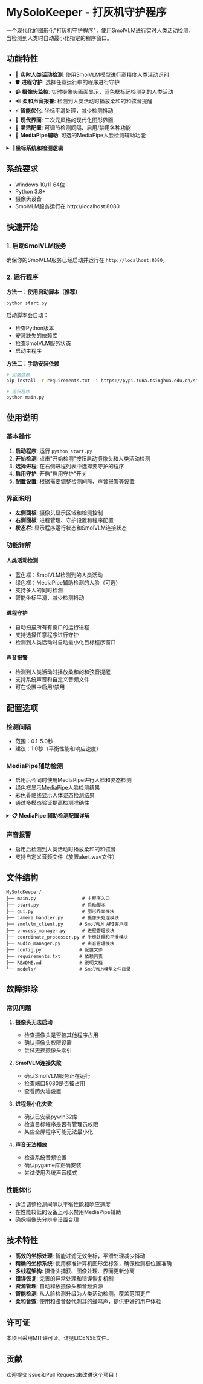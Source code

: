 # MySoloKeeper - 打灰机守护程序

一个现代化的图形化"打灰机守护程序"，使用SmolVLM进行实时人类活动检测，当检测到人类时自动最小化指定的程序窗口。

## 功能特性

- 🎯 **实时人类活动检测**: 使用SmolVLM模型进行高精度人类活动识别
- 🛡️ **进程守护**: 选择任意运行中的程序进行守护
- 📹 **摄像头监控**: 实时摄像头画面显示，蓝色框标记检测到的人类活动
- 🔊 **柔和声音报警**: 检测到人类活动时播放柔和的和弦音提醒
- ⚡ **智能优化**: 坐标平滑处理，减少检测抖动
- 🎨 **现代界面**: 二次元风格的现代化图形界面
- 🔧 **灵活配置**: 可调节检测间隔、启用/禁用各种功能
- 🤖 **MediaPipe辅助**: 可选的MediaPipe人脸检测辅助功能

<details>
<summary><strong>📐坐标系统和检测逻辑</strong></summary>

### 坐标系统说明

MySoloKeeper 使用标准的计算机图形坐标系统：

```
图像坐标系：
(0,0) ────────────────→ X轴 (向右)
  │
  │    (x,y)
  │       ┌─────────┐ ← 检测框
  │       │         │   width
  │       │  人类   │   height
  │       │  活动   │
  │       └─────────┘
  │    (x+width, y+height)
  ↓
Y轴 (向下)
```

### 坐标参数详解

- **原点位置**: `(0, 0)` 位于图像的**左上角**
- **X轴方向**: 从左到右 (→)
- **Y轴方向**: 从上到下 (↓)
- **检测框定义**:
  - `x`: 检测框左上角的X坐标
  - `y`: 检测框左上角的Y坐标
  - `width`: 检测框的宽度
  - `height`: 检测框的高度

### 检测逻辑流程

1. **图像捕获**: 从摄像头获取实时画面
2. **尺寸获取**: 自动检测实际图像尺寸
3. **模型推理**: 将图像和尺寸信息发送给SmolVLM进行人类活动检测
4. **坐标解析**: 从模型响应中提取检测坐标
5. **坐标验证**: 验证坐标的有效性和合理性
   - 检查坐标是否为数字类型
   - 验证坐标是否在实际图像范围内
   - 检查检测框大小是否合理
   - 验证宽高比是否符合人类特征
6. **坐标平滑**: 应用平滑算法减少检测抖动
7. **绘制显示**: 在画面上绘制检测框
8. **守护触发**: 如果启用守护且检测到人类，执行守护动作

### 坐标验证规则

- **最小检测尺寸**: 30像素 (宽度和高度)
- **最大检测尺寸**: 实际图像尺寸的95%
- **宽高比范围**: 0.3 - 3.0 (适应不同姿态的人类)
- **坐标范围**: 必须在实际图像尺寸范围内 (动态检测)

### 坐标准确性保证

程序采用多重机制确保坐标的准确性：

1. **动态尺寸检测**: 自动获取实际图像尺寸，避免固定分辨率假设
2. **明确的坐标系统说明**: 在提示词中详细说明坐标系统和要求
3. **实时尺寸传递**: 将实际图像尺寸传递给模型，确保坐标在正确范围内
4. **多层验证**: 对模型返回的坐标进行严格验证和过滤

### 平滑处理算法

为了减少检测抖动，系统采用加权平均算法：

```
平滑坐标 = 当前检测坐标 × 0.3 + 上一帧坐标 × 0.7
```

这样可以保持检测的响应性，同时减少不必要的抖动。

</details>

## 系统要求

- Windows 10/11 64位
- Python 3.8+
- 摄像头设备
- SmolVLM服务运行在 http://localhost:8080

## 快速开始

### 1. 启动SmolVLM服务

确保你的SmolVLM服务已经启动并运行在 `http://localhost:8080`。

### 2. 运行程序

**方法一：使用启动脚本（推荐）**
```bash
python start.py
```

启动脚本会自动：
- 检查Python版本
- 安装缺失的依赖库
- 检查SmolVLM服务状态
- 启动主程序

**方法二：手动安装依赖**
```bash
# 安装依赖
pip install -r requirements.txt -i https://pypi.tuna.tsinghua.edu.cn/simple/

# 运行程序
python main.py
```

## 使用说明

### 基本操作

1. **启动程序**: 运行 `python start.py`
2. **开始检测**: 点击"开始检测"按钮启动摄像头和人类活动检测
3. **选择进程**: 在右侧进程列表中选择要守护的程序
4. **启用守护**: 开启"启用守护"开关
5. **配置设置**: 根据需要调整检测间隔、声音报警等设置

### 界面说明

- **左侧面板**: 摄像头显示区域和检测控制
- **右侧面板**: 进程管理、守护设置和程序配置
- **状态栏**: 显示程序运行状态和SmolVLM连接状态

### 功能详解

#### 人类活动检测
- 蓝色框：SmolVLM检测到的人类活动
- 绿色框：MediaPipe辅助检测的人脸（可选）
- 支持多人的同时检测
- 智能坐标平滑，减少检测抖动

#### 进程守护
- 自动扫描所有有窗口的运行进程
- 支持选择任意程序进行守护
- 检测到人类活动时自动最小化目标程序窗口

#### 声音报警
- 检测到人类活动时播放柔和的和弦音提醒
- 支持系统声音和自定义音频文件
- 可在设置中启用/禁用

## 配置选项

### 检测间隔
- 范围：0.1-5.0秒
- 建议：1.0秒（平衡性能和响应速度）

### MediaPipe辅助检测
- 启用后会同时使用MediaPipe进行人脸和姿态检测
- 绿色框显示MediaPipe人脸检测结果
- 彩色骨骼线显示人体姿态检测结果
- 通过多模态验证提高检测准确性

<details>
<summary><strong>📋 MediaPipe 辅助检测配置详解</strong></summary>

#### 🔧 配置参数说明

在 `config.py` 文件中，您可以调整以下MediaPipe辅助检测参数：

##### 基础配置
```python
USE_MEDIAPIPE = True  # 是否启用 MediaPipe 辅助检测
MEDIAPIPE_CONFIDENCE = 0.5  # MediaPipe 检测置信度阈值
```

##### 辅助检测参数

**1. 人脸重叠度阈值**
```python
MEDIAPIPE_FACE_OVERLAP_THRESHOLD = 0.3  # 范围: 0.0-1.0
```
- **作用**: 判断SmolVLM检测框与MediaPipe人脸的重叠程度
- **数值含义**: 0.3 = 30%的人脸区域与检测框重叠
- **调整建议**:
  - 降低 (如0.2): 更容易通过人脸验证，更敏感
  - 提高 (如0.5): 需要更高重叠度才通过验证，更严格

**2. 姿态存在度阈值**
```python
MEDIAPIPE_POSE_PRESENCE_THRESHOLD = 0.3  # 范围: 0.0-1.0
```
- **作用**: 判断检测框内人体关键点的比例
- **数值含义**: 0.3 = 30%的可见关键点在检测框内
- **调整建议**:
  - 降低 (如0.2): 更容易通过姿态验证
  - 提高 (如0.5): 需要更多关键点才通过验证

**3. 置信度调整幅度**
```python
MEDIAPIPE_CONFIDENCE_BOOST = 0.2    # 验证通过时的置信度提升
MEDIAPIPE_CONFIDENCE_PENALTY = 0.1  # 验证失败时的置信度降低
```
- **作用**: 控制MediaPipe验证对最终置信度的影响

**4. 最终过滤阈值**
```python
MEDIAPIPE_FINAL_CONFIDENCE_THRESHOLD = 0.3  # 范围: 0.0-1.0
```
- **作用**: 只保留置信度高于此值的检测结果

#### 🎛️ 常用调整场景

**检测太敏感，误报较多**
```python
MEDIAPIPE_FACE_OVERLAP_THRESHOLD = 0.4      # 提高人脸阈值
MEDIAPIPE_POSE_PRESENCE_THRESHOLD = 0.4     # 提高姿态阈值
MEDIAPIPE_FINAL_CONFIDENCE_THRESHOLD = 0.4  # 提高最终阈值
```

**检测不够敏感，漏检较多**
```python
MEDIAPIPE_FACE_OVERLAP_THRESHOLD = 0.2      # 降低人脸阈值
MEDIAPIPE_POSE_PRESENCE_THRESHOLD = 0.2     # 降低姿态阈值
MEDIAPIPE_FINAL_CONFIDENCE_THRESHOLD = 0.2  # 降低最终阈值
```

**更依赖人脸检测**
```python
MEDIAPIPE_FACE_OVERLAP_THRESHOLD = 0.2      # 降低人脸阈值
MEDIAPIPE_POSE_PRESENCE_THRESHOLD = 0.5     # 提高姿态阈值
```

**更依赖姿态检测**
```python
MEDIAPIPE_FACE_OVERLAP_THRESHOLD = 0.5      # 提高人脸阈值
MEDIAPIPE_POSE_PRESENCE_THRESHOLD = 0.2     # 降低姿态阈值
```

#### 📊 实时监控

程序运行时会在控制台输出验证信息：
```
MediaPipe验证通过: 人脸0.35, 姿态0.54
MediaPipe验证失败: 人脸0.12, 姿态0.23
```

通过观察这些数值，您可以了解：
- 当前检测的准确性
- 是否需要调整阈值
- 哪种检测方式更有效

#### ⚡ 性能考虑

- MediaPipe检测会增加一定的计算开销
- 如果性能不足，可以考虑：
  1. 设置 `USE_MEDIAPIPE = False` 禁用辅助检测
  2. 增加检测间隔时间
  3. 降低摄像头分辨率

**注意**: 修改配置文件后，需要重启程序才能生效。

</details>

### 声音报警
- 启用后检测到人类活动时播放柔和的和弦音
- 支持自定义音频文件（放置alert.wav文件）

## 文件结构

```
MySoloKeeper/
├── main.py                 # 主程序入口
├── start.py                # 启动脚本
├── gui.py                  # 图形界面模块
├── camera_handler.py       # 摄像头处理模块
├── smolvlm_client.py      # SmolVLM API客户端
├── process_manager.py      # 进程管理模块
├── coordinate_processor.py # 坐标处理和平滑模块
├── audio_manager.py        # 声音管理模块
├── config.py              # 配置文件
├── requirements.txt       # 依赖列表
├── README.md              # 说明文档
└── models/                # SmolVLM模型文件目录
```

## 故障排除

### 常见问题

1. **摄像头无法启动**
   - 检查摄像头是否被其他程序占用
   - 确认摄像头权限设置
   - 尝试更换摄像头索引

2. **SmolVLM连接失败**
   - 确认SmolVLM服务正在运行
   - 检查端口8080是否被占用
   - 查看防火墙设置

3. **进程最小化失败**
   - 确认已安装pywin32库
   - 检查目标程序是否有管理员权限
   - 某些全屏程序可能无法最小化

4. **声音无法播放**
   - 检查系统音频设置
   - 确认pygame库正确安装
   - 尝试使用系统声音模式

### 性能优化

- 适当调整检测间隔以平衡性能和响应速度
- 在性能较低的设备上可以禁用MediaPipe辅助
- 确保摄像头分辨率设置合理

## 技术特性

- **高效的坐标处理**: 智能过滤无效坐标，平滑处理减少抖动
- **精确的坐标系统**: 使用标准计算机图形坐标系，确保检测框位置准确
- **多线程架构**: 摄像头捕获、图像处理、界面更新分离
- **错误恢复**: 完善的异常处理和错误恢复机制
- **资源管理**: 自动释放摄像头和音频资源
- **智能检测**: 从人脸检测升级为人类活动检测，覆盖范围更广
- **柔和音效**: 使用和弦音替代刺耳的蜂鸣声，提供更好的用户体验

## 许可证

本项目采用MIT许可证。详见LICENSE文件。

## 贡献

欢迎提交Issue和Pull Request来改进这个项目！
